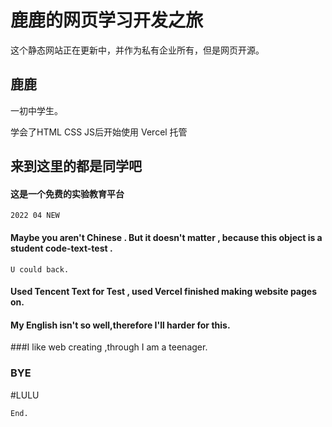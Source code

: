 # 鹿鹿的网页学习开发之旅

这个静态网站正在更新中，并作为私有企业所有，但是网页开源。

## 鹿鹿
一初中学生。

学会了HTML CSS JS后开始使用 Vercel 托管

## 来到这里的都是同学吧

#### 这是一个免费的实验教育平台

```
2022 04 NEW
```

#### Maybe you aren't Chinese . But it doesn't matter , because this object is a student code-text-test .

```
U could back.
```

#### Used Tencent Text for Test , used Vercel finished making website pages on.
#### My English isn't so well,therefore I'll harder for this.
###I like web creating ,through I am a teenager.
### BYE

#LULU
```
End.
```
